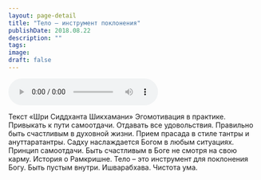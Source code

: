 ```yaml
---
layout: page-detail
title: "Тело – инструмент поклонения"
publishDate: 2018.08.22
description: ""
tags:
image:
draft: false
---
```


<audio title="2018.08.22 - Тело – инструмент поклонения.mp3" src="https://filer-api.advayta.org/v1.0/public/files/73768" controls=""></audio>

 Текст «Шри Сиддханта Шикхамани» Эгомотивация в практике. Привыкать к пути самоотдачи. Отдавать все удовольствия. Правильно быть счастливым в духовной жизни. Прием прасада в стиле тантры и ануттаратантры. Садху наслаждается Богом в любым ситуациях. Принцип самоотдачи. Быть счастливым в Боге не смотря на свою карму. История о Рамкришне. Тело – это инструмент для поклонения Богу. Быть пустым внутри. Ишварабхава. Чистота ума. 

  
